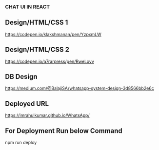 ### CHAT UI IN REACT

## Design/HTML/CSS 1
https://codepen.io/klakshmanan/pen/YzpxmLW

## Design/HTML/CSS 2
https://codepen.io/a7rarpress/pen/RweLxvv

## DB Design
https://medium.com/@BalajiSA/whatsapp-system-design-3d8566bb2e6c


## Deployed URL
https://imrahulkumar.github.io/WhatsApp/


## For Deployment Run below Command
npm run deploy

